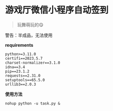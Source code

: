 # 游戏厅微信小程序自动签到

> 玩舞萌玩的😋

警告：半成品，无法使用

**requirements**

```
python>=3.11.0
certifi==2023.5.7
charset-normalizer==3.1.0
idna==3.4
pip==23.1.2
requests==2.31.0
setuptools==65.5.0
urllib3==2.0.3
```

**使用方法**

```
nohup python -u task.py &
```
